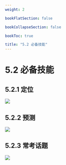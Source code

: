 ```yaml
---
weight: 2

bookFlatSection: false

bookCollapseSection: false

bookToc: true

title: "5.2 必备技能"
---
```


# 5.2 必备技能

## 5.2.1 定位

![](https://cdn.xiaobinqt.cn/xiaobinqt.io/20230426/a7cb1a0703fa47c28994a19cbf6cc938.png?imageView2/0/q/75|watermark/2/text/eGlhb2JpbnF0/font/dmlqYXlh/fontsize/1000/fill/IzVDNUI1Qg==/dissolve/52/gravity/SouthEast/dx/15/dy/15)

## 5.2.2 预测

![](https://cdn.xiaobinqt.cn/xiaobinqt.io/20230426/87d41c76d5ce4108a8e45cfa6fdd9d12.png?imageView2/0/q/75|watermark/2/text/eGlhb2JpbnF0/font/dmlqYXlh/fontsize/1000/fill/IzVDNUI1Qg==/dissolve/52/gravity/SouthEast/dx/15/dy/15)

## 5.2.3 常考话题

![](https://cdn.xiaobinqt.cn/xiaobinqt.io/20230427/83d5a77783c548a9ab9101dc7946d4d6.png?imageView2/0/q/75|watermark/2/text/eGlhb2JpbnF0/font/dmlqYXlh/fontsize/1000/fill/IzVDNUI1Qg==/dissolve/52/gravity/SouthEast/dx/15/dy/15)






